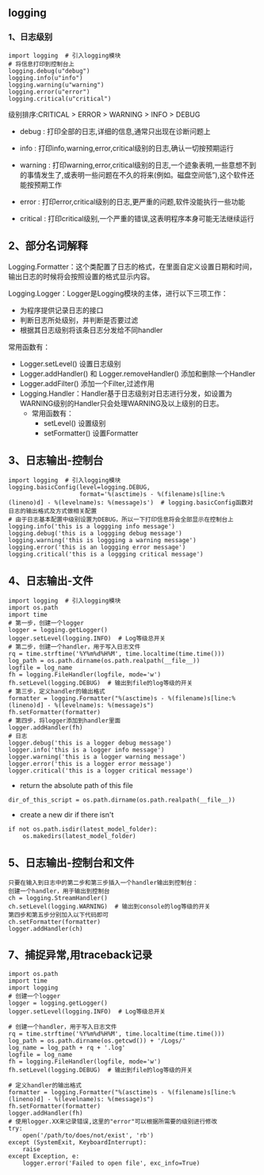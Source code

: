 ## logging 

### 1、日志级别
```
import logging  # 引入logging模块
# 将信息打印到控制台上
logging.debug(u"debug")
logging.info(u"info")
logging.warning(u"warning")
logging.error(u"error")
logging.critical(u"critical")
```
级别排序:CRITICAL > ERROR > WARNING > INFO > DEBUG 
- debug : 打印全部的日志,详细的信息,通常只出现在诊断问题上

- info : 打印info,warning,error,critical级别的日志,确认一切按预期运行

- warning : 打印warning,error,critical级别的日志,一个迹象表明,一些意想不到的事情发生了,或表明一些问题在不久的将来(例如。磁盘空间低”),这个软件还能按预期工作

- error : 打印error,critical级别的日志,更严重的问题,软件没能执行一些功能

- critical : 打印critical级别,一个严重的错误,这表明程序本身可能无法继续运行

## 2、部分名词解释
Logging.Formatter：这个类配置了日志的格式，在里面自定义设置日期和时间，输出日志的时候将会按照设置的格式显示内容。

Logging.Logger：Logger是Logging模块的主体，进行以下三项工作：

- 为程序提供记录日志的接口
- 判断日志所处级别，并判断是否要过滤
- 根据其日志级别将该条日志分发给不同handler

常用函数有：

- Logger.setLevel() 设置日志级别
- Logger.addHandler() 和 Logger.removeHandler() 添加和删除一个Handler
- Logger.addFilter() 添加一个Filter,过滤作用
- Logging.Handler：Handler基于日志级别对日志进行分发，如设置为WARNING级别的Handler只会处理WARNING及以上级别的日志。
	- 常用函数有：
		- setLevel() 设置级别
		- setFormatter() 设置Formatter

## 3、日志输出-控制台
```
import logging  # 引入logging模块
logging.basicConfig(level=logging.DEBUG,
                    format='%(asctime)s - %(filename)s[line:%(lineno)d] - %(levelname)s: %(message)s')  # logging.basicConfig函数对日志的输出格式及方式做相关配置
# 由于日志基本配置中级别设置为DEBUG，所以一下打印信息将会全部显示在控制台上
logging.info('this is a loggging info message')
logging.debug('this is a loggging debug message')
logging.warning('this is loggging a warning message')
logging.error('this is an loggging error message')
logging.critical('this is a loggging critical message')
```
## 4、日志输出-文件
```
import logging  # 引入logging模块
import os.path
import time
# 第一步，创建一个logger
logger = logging.getLogger()
logger.setLevel(logging.INFO)  # Log等级总开关
# 第二步，创建一个handler，用于写入日志文件
rq = time.strftime('%Y%m%d%H%M', time.localtime(time.time()))
log_path = os.path.dirname(os.path.realpath(__file__))
logfile = log_name
fh = logging.FileHandler(logfile, mode='w')
fh.setLevel(logging.DEBUG)  # 输出到file的log等级的开关
# 第三步，定义handler的输出格式
formatter = logging.Formatter("%(asctime)s - %(filename)s[line:%(lineno)d] - %(levelname)s: %(message)s")
fh.setFormatter(formatter)
# 第四步，将logger添加到handler里面
logger.addHandler(fh)
# 日志
logger.debug('this is a logger debug message')
logger.info('this is a logger info message')
logger.warning('this is a logger warning message')
logger.error('this is a logger error message')
logger.critical('this is a logger critical message')
```
- return the absolute path of this file
```
dir_of_this_script = os.path.dirname(os.path.realpath(__file__))
```
- create a new dir if there isn't 
```
if not os.path.isdir(latest_model_folder):
	os.makedirs(latest_model_folder)
```
## 5、日志输出-控制台和文件
```
只要在输入到日志中的第二步和第三步插入一个handler输出到控制台：
创建一个handler，用于输出到控制台
ch = logging.StreamHandler()
ch.setLevel(logging.WARNING)  # 输出到console的log等级的开关
第四步和第五步分别加入以下代码即可
ch.setFormatter(formatter)
logger.addHandler(ch)
```
## 7、捕捉异常,用traceback记录
```
import os.path
import time
import logging
# 创建一个logger
logger = logging.getLogger()
logger.setLevel(logging.INFO)  # Log等级总开关

# 创建一个handler，用于写入日志文件
rq = time.strftime('%Y%m%d%H%M', time.localtime(time.time()))
log_path = os.path.dirname(os.getcwd()) + '/Logs/'
log_name = log_path + rq + '.log'
logfile = log_name
fh = logging.FileHandler(logfile, mode='w')
fh.setLevel(logging.DEBUG)  # 输出到file的log等级的开关

# 定义handler的输出格式
formatter = logging.Formatter("%(asctime)s - %(filename)s[line:%(lineno)d] - %(levelname)s: %(message)s")
fh.setFormatter(formatter)
logger.addHandler(fh)
# 使用logger.XX来记录错误,这里的"error"可以根据所需要的级别进行修改
try:
    open('/path/to/does/not/exist', 'rb')
except (SystemExit, KeyboardInterrupt):
    raise
except Exception, e:
    logger.error('Failed to open file', exc_info=True)
```